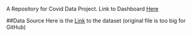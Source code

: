 A Repository for Covid Data Project. 
Link to Dashboard [Here](https://public.tableau.com/app/profile/jayden.lopez3180/viz/CovidDashboard_17166822523450/Dashboard1)

##Data Source
Here is the [Link](https://ourworldindata.org/covid-deaths) to the dataset (original file is too big for GitHub)
